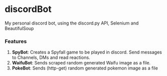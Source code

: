 # discordBot
My personal discord bot, using the discord.py API, Selenium and BeautifulSoup
### Features
1. **SpyBot**: Creates a Spyfall game to be played in discord. Send messages to Channels, DMs and read reactions.
2. **WaifuBot**: Sends scraped random generated Waifu image as a file.
3. **PokeBot**: Sends (http-get) random generated pokemon image as a file
